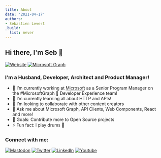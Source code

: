 ```yaml
---
title: About
date: '2021-04-17'
authors: 
- Sébastien Levert
_build:
  list: never
---
```


## Hi there, I'm Seb 👋

[![Website](https://img.shields.io/badge/BLOG-sebastienlevert.com-%23455466.svg?&style=for-the-badge&logo=rss&logoColor=white)][website]
[![Microsoft Graph](https://img.shields.io/badge/Microsoft-Senior%20Product%20Manager-%23F34F1C.svg?&style=for-the-badge&logo=microsoft&logoColor=white)][graph-website]

### I'm a Husband, Developer, Architect and Product Manager!

- 🔭 I’m currently working at [Microsoft][graph-website] as a Senior Program Manager on the #MicrosoftGraph 🦒 Developer Experience team!
- 🌱 I’m currently learning all about HTTP and APIs!
- 👯 I’m looking to collaborate with other content creators
- 💬 Ask me about Microsoft Graph, API Clients, Web Components, React and more!
- 🥅 Goals: Contribute more to Open Source projects
- ⚡ Fun fact: I play drums 🥁

### Connect with me:

[![Mastodon](https://img.shields.io/badge/mastodon-%23595aff.svg?&style=for-the-badge&logo=mastodon&logoColor=white)][mastodon]
[![Twitter](https://img.shields.io/badge/twitter-%231DA1F2.svg?&style=for-the-badge&logo=twitter&logoColor=white&countColor=%232ea44f)][twitter]
[![LinkedIn](https://img.shields.io/badge/linkedin-%230077B5.svg?&style=for-the-badge&logo=linkedin&logoColor=white)][linkedin]
[![Youtube](https://img.shields.io/badge/youtube-%23FF0000.svg?&style=for-the-badge&logo=youtube&logoColor=white&countColor=%232ea44f)][youtube]

[website]: https://www.sebastienlevert.com
[graph-website]: https://graph.microsoft.com
[twitter]: https://twitter.com/intent/follow?original_referer=https%3A%2F%2Fgithub.com%2Fsebastienlevert&screen_name=sebastienlevert
[mastodon]: https://fosstodon.org/@sebastienlevert
[youtube]: https://www.youtube.com/channel/UCnnGypiyUKntbpJQIFIOGNw
[linkedin]: https://linkedin.com/in/sebastienlevert